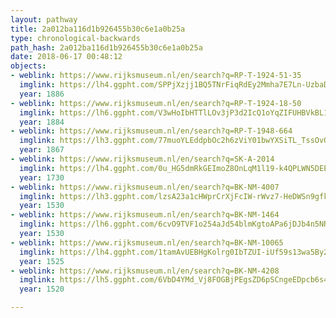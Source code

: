 ```yaml
---
layout: pathway
title: 2a012ba116d1b926455b30c6e1a0b25a
type: chronological-backwards
path_hash: 2a012ba116d1b926455b30c6e1a0b25a
date: 2018-06-17 00:48:12
objects:
- weblink: https://www.rijksmuseum.nl/en/search?q=RP-T-1924-51-35
  imglink: https://lh4.ggpht.com/SPPjXzjj1BQ5TNrFiqRdEy2Mmha7E7Ln-UzbaDF0Gdsk_SyIBUsMcaJMsLkHJV7rEYPvshug0cO1-Mh6cdQ9nauhnT4=s200
  year: 1886
- weblink: https://www.rijksmuseum.nl/en/search?q=RP-T-1924-18-50
  imglink: https://lh6.ggpht.com/V3wHoIbHTTlLOv3jP3d2IcQ1oYqZIFUHBVkBL1SPlqwsddQb6mrmxQxEiIB4jHAC4keIfpCaMTTB9-HV4h9Afd45AWk=s200
  year: 1884
- weblink: https://www.rijksmuseum.nl/en/search?q=RP-T-1948-664
  imglink: https://lh3.ggpht.com/77muoYLEddpbOc2h6zViY01bwYXSiTL_TssOvOpgyvi5IdwlzytB9po_QHVmCumTPNa0SnPfyB1Bm-09bXfGue37Xg=s200
  year: 1867
- weblink: https://www.rijksmuseum.nl/en/search?q=SK-A-2014
  imglink: https://lh4.ggpht.com/0u_HG5dmRkGEImoZ8OnLqM1l19-k4QPLWN5DEEiJdhPFluHWFQgPVlpTd5AzZFolTrNVEBj_7RKiNxW1igeXN3LFdUc=s200
  year: 1730
- weblink: https://www.rijksmuseum.nl/en/search?q=BK-NM-4007
  imglink: https://lh3.ggpht.com/lzsA23a1cHWprCrXjFcIW-rWvz7-HeDWSn9gfkUU9jdGYfhS4LWBBASYtrCuFOhxw6yBeUAi_B9GbsAnV_eE0AG9_Ks=s200
  year: 1530
- weblink: https://www.rijksmuseum.nl/en/search?q=BK-NM-1464
  imglink: https://lh6.ggpht.com/6cvO9TVF1o254aJd54blmKgtoAPa6jDJb4n5NR-x8Aa0GGW-iR4ye3SlAw2QMkAmhiB6fNa4Gwp4GtRIt5DN6GFmGc-D=s200
  year: 1530
- weblink: https://www.rijksmuseum.nl/en/search?q=BK-NM-10065
  imglink: https://lh4.ggpht.com/1tamAvUEBHgKolrg0IbTZUI-iUf59s13wa5By2mmWFotOzQdXMRFvyyMwa3SxGy9JAcXei_WNuGiDVJof1xWVNw50MQ=s200
  year: 1525
- weblink: https://www.rijksmuseum.nl/en/search?q=BK-NM-4208
  imglink: https://lh5.ggpht.com/6VbD4YMd_Vj8FOGBjPEgsZD6pSCngeEDpcb6s48oo4IkPV9lmwoPYoAlnSRQsRZGpuAd-BbLBKDyVQGWTQF0AucZ5jMM=s200
  year: 1520

---
```


